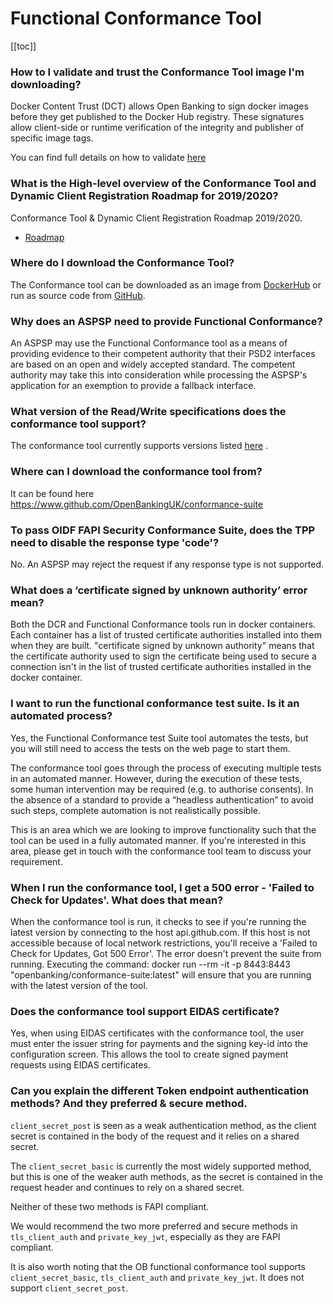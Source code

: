 # Functional Conformance Tool <!-- omit in toc -->
[[toc]]

### **How to I validate and trust the Conformance Tool image I'm downloading?**

Docker Content Trust (DCT) allows Open Banking to sign docker images before they get published to the Docker Hub
registry. These signatures allow client-side or runtime verification of the integrity and publisher of specific image
tags.

You can find full details on how to
validate [here](https://github.com/OpenBankingUK/conformance-suite/blob/develop/docs/docker_content_trust.md)

### **What is the High-level overview of the Conformance Tool and Dynamic Client Registration Roadmap for 2019/2020?**

Conformance Tool & Dynamic Client Registration Roadmap 2019/2020.

- [Roadmap](./roadmap.md)

### **Where do I download the Conformance Tool?**

The Conformance tool can be downloaded as an image
from [DockerHub](https://hub.docker.com/r/openbanking/conformance-suite) or run as 
source code from [GitHub](https://www.github.com/OpenBankingUK/conformance-suite).

### **Why does an ASPSP need to provide Functional Conformance?**

An ASPSP may use the Functional Conformance tool as a means of providing evidence to their competent authority that their PSD2 interfaces are based on an open and widely accepted standard. The competent authority may take this into consideration while processing the ASPSP's application for an exemption to provide a fallback interface.

### **What version of the Read/Write specifications does the conformance tool support?**

The conformance tool currently supports versions
listed [here](https://github.com/OpenBankingUK/conformance-suite#prerequisites) .

### **Where can I download the conformance tool from?**

It can be found here https://www.github.com/OpenBankingUK/conformance-suite

### **To pass OIDF FAPI Security Conformance Suite, does the TPP need to disable the response type 'code'?**

No. An ASPSP may reject the request if any response type is not supported.

### **What does a ‘certificate signed by unknown authority’ error mean?**

Both the DCR and Functional Conformance tools run in docker containers. Each container has a list of trusted certificate authorities installed into them when they are built. "certificate signed by unknown authority" means that the certificate authority used to sign the certificate being used to secure a connection isn't in the list of trusted certificate authorities installed in the docker container.

### **I want to run the functional conformance test suite. Is it an automated process?** 

Yes, the Functional Conformance test Suite tool automates the tests, but you will still need to access the tests on the web page to start them. 

The conformance tool goes through the process of executing multiple tests in an automated manner. However, during the execution of these tests, some human intervention may be required (e.g. to authorise consents). In the absence of a standard to provide a “headless authentication” to avoid such steps, complete automation is not realistically possible.

This is an area which we are looking to improve functionality such that the tool can be used in a fully automated manner. If you're interested in this area, please get in touch with the conformance tool team to discuss your requirement.

### **When I run the conformance tool, I get a 500 error - 'Failed to Check for Updates'. What does that mean?**

When the conformance tool is run, it checks to see if you're running the latest version by connecting to the host
api.github.com. If this host is not accessible because of local network restrictions, you'll receive a 'Failed to Check
for Updates, Got 500 Error'. The error doesn't prevent the suite from running. Executing the command: docker run --rm
-it -p 8443:8443 "openbanking/conformance-suite:latest" will ensure that you are running with the latest version of the
tool.


### **Does the conformance tool support EIDAS certificate?**

Yes, when using EIDAS certificates with the conformance tool, the user must enter the issuer string for payments and the signing key-id into the configuration screen. This allows the tool to create signed payment requests using EIDAS certificates.

### **Can you explain the different Token endpoint authentication methods? And they preferred & secure method.**

`client_secret_post` is seen as a weak authentication method, as the client secret is contained in the body of the request and it relies on a shared secret.

The `client_secret_basic` is currently the most widely supported method, but this is one of the weaker auth methods, as the secret is contained in the request header and continues to rely on a shared secret.

Neither of these two methods is FAPI compliant.

We would recommend the two more preferred and secure methods in `tls_client_auth` and `private_key_jwt`, especially as they are FAPI compliant.

It is also worth noting that the OB functional conformance tool supports `client_secret_basic`, `tls_client_auth` and `private_key_jwt`. It does not support `client_secret_post`.
